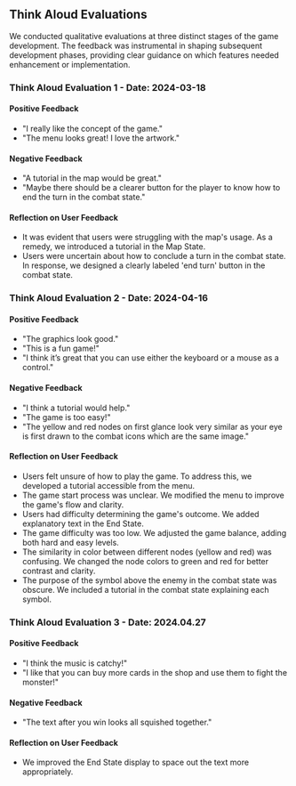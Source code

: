 ## Think Aloud Evaluations

We conducted qualitative evaluations at three distinct stages of the game development. The feedback was instrumental in shaping subsequent development phases, providing clear guidance on which features needed enhancement or implementation.

### Think Aloud Evaluation 1 - Date: 2024-03-18

#### Positive Feedback
- "I really like the concept of the game."
- "The menu looks great! I love the artwork."

#### Negative Feedback
- "A tutorial in the map would be great."
- "Maybe there should be a clearer button for the player to know how to end the turn in the combat state."

#### Reflection on User Feedback
- It was evident that users were struggling with the map's usage. As a remedy, we introduced a tutorial in the Map State.
- Users were uncertain about how to conclude a turn in the combat state. In response, we designed a clearly labeled 'end turn' button in the combat state.

### Think Aloud Evaluation 2 - Date: 2024-04-16

#### Positive Feedback
- "The graphics look good."
- "This is a fun game!"
- "I think it’s great that you can use either the keyboard or a mouse as a control."

#### Negative Feedback
- "I think a tutorial would help."
- "The game is too easy!"
- "The yellow and red nodes on first glance look very similar as your eye is first drawn to the combat icons which are the same image."

#### Reflection on User Feedback
- Users felt unsure of how to play the game. To address this, we developed a tutorial accessible from the menu.
- The game start process was unclear. We modified the menu to improve the game's flow and clarity.
- Users had difficulty determining the game's outcome. We added explanatory text in the End State.
- The game difficulty was too low. We adjusted the game balance, adding both hard and easy levels.
- The similarity in color between different nodes (yellow and red) was confusing. We changed the node colors to green and red for better contrast and clarity.
- The purpose of the symbol above the enemy in the combat state was obscure. We included a tutorial in the combat state explaining each symbol.

### Think Aloud Evaluation 3 - Date: 2024.04.27

#### Positive Feedback
- "I think the music is catchy!"
- "I like that you can buy more cards in the shop and use them to fight the monster!"

#### Negative Feedback
- "The text after you win looks all squished together."

#### Reflection on User Feedback
- We improved the End State display to space out the text more appropriately.
